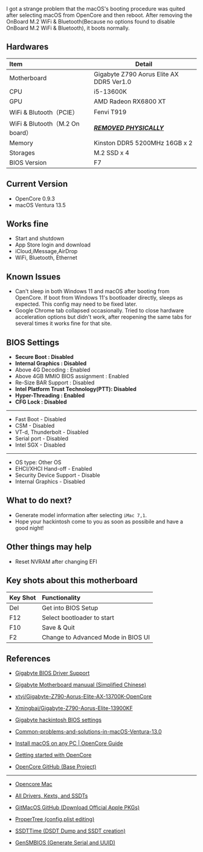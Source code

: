 I got a strange problem that the macOS's booting procedure was quited after selecting macOS from OpenCore and then reboot. After removing the OnBoard M.2 WiFi & Bluetooth(Because no options found to disable OnBoard M.2 WiFi & Bluetooth), it boots normally.

## Hardwares

| Item                            | Detail                                   |
| :------------------------------ | ---------------------------------------- |
| Motherboard                     | Gigabyte Z790 Aorus Elite AX DDR5 Ver1.0 |
| CPU                             | i5-13600K                                |
| GPU                             | AMD Radeon RX6800 XT                     |
| WiFi & Blutooth（PCIE）         | Fenvi T919                               |
| WiFi & Blutooth（M.2 On board） | ***<u>REMOVED PHYSICALLY</u>***          |
| Memory                          | Kinston DDR5 5200MHz 16GB x 2            |
| Storages                        | M.2 SSD x 4                              |
| BIOS Version                    | F7                                       |

## Current Version

- OpenCore 0.9.3
- macOS Ventura 13.5

## Works fine

- Start and shutdown
- App Store login and download
- iCloud,iMessage,AirDrop
- WiFi, Bluetooth, Ethernet

## Known Issues

- Can't sleep in both Windows 11 and macOS after booting from OpenCore. If boot from Windows 11's bootloader directly, sleeps as expected. This config may need to be fixed later.
- Google Chrome tab collapsed occasionally. Tried to close hardware acceleration options but didn't work, after reopening the same tabs for several times it works fine for that site.

## BIOS Settings

- **Secure Boot : Disabled**
- **Internal Graphics : Disabled**
- Above 4G Decoding : Enabled
- Above 4GB MMIO BIOS assignment : Enabled
- Re-Size BAR Support : Disabled
- **Intel Platform Trust Technology(PTT): Disabled**
- **Hyper-Threading : Enabled**
- **CFG Lock : Disabled**

---

- Fast Boot - Disabled
- CSM - Disabled
- VT-d, Thunderbolt - Disabled
- Serial port - Disabled
- Intel SGX - Disabled

---

- OS type: Other OS
- EHCI/XHCI Hand-off - Enabled
- Security Device Support - Disable
- Internal Graphics - Disabled

## What to do next?

- Generate model information after selecting `iMac 7,1`.
- Hope your hackintosh come to you as soon as possibile and have a good night!

## Other things may help

- Reset NVRAM after changing EFI

## Key shots about this motherboard

| Key Shot | Functionality                      |
| -------- | :--------------------------------- |
| Del      | Get into BIOS Setup                |
| F12      | Select bootloader to start         |
| F10      | Save & Quit                        |
| F2       | Change to Advanced Mode in BIOS UI |

## References

- [Gigabyte BIOS Driver Support](https://www.aorus.com/motherboards/Z790-AORUS-ELITE-AX-rev-10/Support)

- [Gigabyte Motherboard manuual (Simplified Chinese)](https://download.gigabyte.com/FileList/Manual/mb_manual_intel700-features_sc.pdf)

- [xtvj/Gigabyte-Z790-Aorus-Elite-AX-13700K-OpenCore](https://github.com/xtvj/Gigabyte-Z790-Aorus-Elite-AX-13700K-OpenCore-Hackintosh)

- [Xmingbai/Gigabyte-Z790-Aorus-Elite-13900KF](https://github.com/Xmingbai/Gigabyte-Z790-Aorus-Elite-13900KF-hackintosh)

- [Gigabyte hackintosh BIOS settings](https://www.bilibili.com/read/cv8519606)

- [Common-problems-and-solutions-in-macOS-Ventura-13.0](https://blog.daliansky.net/Common-problems-and-solutions-in-macOS-Ventura-13.0-installation.html)

- [Install macOS on any PC | OpenCore Guide](https://www.youtube.com/watch?v=eUnVzJsINCI)

- [Getting started with OpenCore](https://dortania.github.io/OpenCore-Install-Guide/prerequisites.html)

- [OpenCore GitHub (Base Project)](https://github.com/acidanthera/OpenCorePkg/releases)

---

- [Opencore Mac](https://christitus.com/opencore-mac/)

- [All Drivers, Kexts, and SSDTs](https://dortania.github.io/OpenCore-Desktop-Guide/ktext.html)

- [GitMacOS GitHub (Download Official Apple PKGs)](https://github.com/corpnewt/gibMacOS)

- [ProperTree (config.plist editing)](https://github.com/corpnewt/ProperTree)

- [SSDTTime (DSDT Dump and SSDT creation)](https://github.com/corpnewt/SSDTTime)

- [GenSMBIOS (Generate Serial and UUID)](https://github.com/corpnewt/GenSMBIOS)
